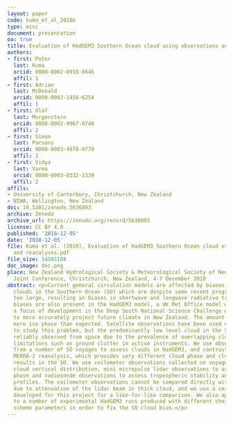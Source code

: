 ```yaml
---
layout: paper
code: kuma_et_al_2018b
type: misc
document: presentation
oa: true
title: Evaluation of HadGEM3 Southern Ocean cloud using observations and reanalyses
authors:
- first: Peter
  last: Kuma
  orcid: 0000-0002-0910-8646
  affil: 1
- first: Adrian
  last: McDonald
  orcid: 0000-0002-1456-6254
  affil: 1
- first: Olaf
  last: Morgenstern
  orcid: 0000-0002-9967-9740
  affil: 2
- first: Simon
  last: Parsons
  orcid: 0000-0003-4878-9779
  affil: 1
- first: Vidya
  last: Varma
  orcid: 0000-0003-0332-1339
  affil: 2
affils:
- University of Canterbury, Christchurch, New Zealand
- NIWA, Wellington, New Zealand
doi: 10.5281/zenodo.5636003
archive: Zenodo
archive_url: https://zenodo.org/record/5636003
license: CC BY 4.0
published: '2018-12-05'
date: '2018-12-05'
file: Kuma et al. (2018), Evaluation of HadGEM3 Southern Ocean cloud using observations
  and reanalyses.pdf
file_size: 14303188
doc_image: doc.png
place: New Zealand Hydrological Society & Meteorological Society of New Zealand
  Joint Conference, Christchurch, New Zealand, 4-7 December 2018
abstract: <p>Current general circulation models are affected by biases in simulated
  clouds in the Southern Ocean (SO) which are despite some recent progress are still
  too large, resulting in biases in shortwave and longwave radiative transfer. These
  biases are also present in the HadGEM3 model, a UK Met Office model which has been
  a focus of development in the Deep South National Science Challenge with the aim
  to more accurately project future climate in New Zealand. The amount of cloud has
  more ice phase than expected. Satellite observations have been used extensively
  to study this problem, but the predominantly low level cloud in the SO cannot be
  reliably observed from space due to the prevalence of overlapping cloud and other
  limitations such as ground clutter in active instruments. We use observational data
  from a number of SO voyages to assess clouds in HadGEM3, and contrast it with the
  MERRA-2 reanalysis, which provides very different cloud phase and cloud occurrence
  results in the SO. We use ceilometer observations collected on voyages to assess
  cloud vertical distribution, mini micropulse lidar observations to assess cloud
  phase and radiosonde observations to assess tropospheric stability and humidity
  profiles. The ceilometer observations cannot be compared directly with the model
  due to attenuation of the lidar beam in thick cloud, and we use a ceilometer simulator
  developed for this project for a like-for-like comparison. We also apply this evaluation
  to a number of experimental HadGEM3 runs produced with different choices of cloud
  scheme parameters in order to fix the SO cloud bias.</p>
---
```

